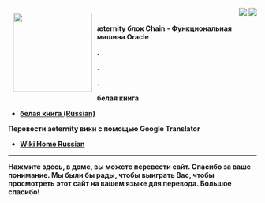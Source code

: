 <a href="http://www.aeternity.com/"><img width="160px" src="http://www.aeternity.com/user/themes/aeon/img/aeternity_logo.png" align="left" hspace="10" vspace="10"></a>

<p align = right><a target="_blank" href="https://twitter.com/intent/tweet?original_referer=https%3A%2F%2Fabout.twitter.com%2Fresources%2Fbuttons&text=Aeternity:%20scalable%20smart%20contracts%20interfacing%20with%20real%20world%20data&tw_p=tweetbutton&url=http%3A%2F%2Fwww.aeternity.com%2F&via=aetrnty"><img src="http://s30.postimg.org/j2q6ql27h/Tweet.png"></a>
<a target="_blank" href="https://twitter.com/aetrnty"> <img src="https://s24.postimg.org/4xcf9j8xh/Follow-_Twitter.jpg?2"></a>
</p>
<b>æternity блок Chain - Функциональная машина Oracle<p>

.

.

.

**белая книга**
* [белая книга (Russian)](Whitepaper_Russian)

**Перевести aeternity вики с помощью Google Translator**
* [Wiki Home Russian](https://translate.google.com/translate?sl=en&tl=ru&u=https://github.com/aeternity/wiki/wiki/)
***
Нажмите здесь, в доме, вы можете перевести сайт. Спасибо за ваше понимание. Мы были бы рады, чтобы выиграть Вас, чтобы просмотреть этот сайт на вашем языке для перевода. Большое спасибо!